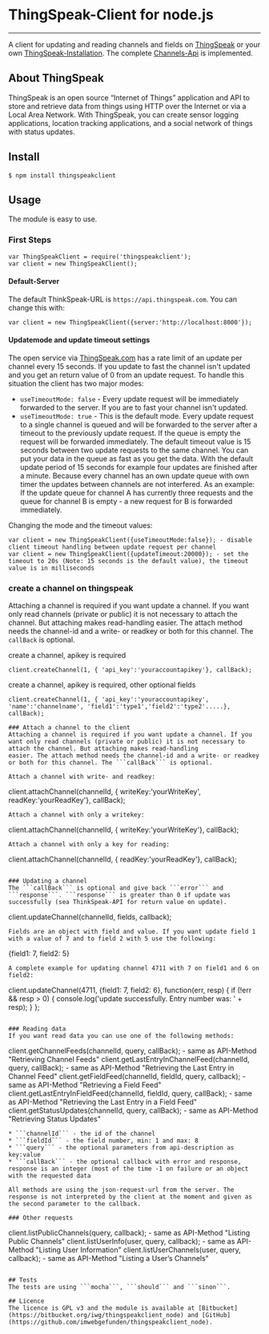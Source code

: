 # ThingSpeak-Client for node.js
---

A client for updating and reading channels and fields on [ThingSpeak](http://www.thingspeak.com) or your own [ThingSpeak-Installation](https://github.com/iobridge/thingspeak).
The complete [Channels-Api](http://community.thingspeak.com/documentation/api/#thingspeak_api) is implemented.

## About ThingSpeak
ThingSpeak is an open source “Internet of Things” application and API to store and retrieve data from things using HTTP over the Internet or via a Local Area Network. With ThingSpeak,
you can create sensor logging applications, location tracking applications, and a social network of things with status updates.

## Install
```
$ npm install thingspeakclient
```

## Usage
The module is easy to use.

### First Steps

```
var ThingSpeakClient = require('thingspeakclient');
var client = new ThingSpeakClient();
```

#### Default-Server
The default ThinkSpeak-URL is ```https://api.thingspeak.com```. You can change this with:

```
var client = new ThingSpeakClient({server:'http://localhost:8000'});
```
#### Updatemode and update timeout settings
The open service via [ThingSpeak.com](http://www.thingspeak.com) has a rate limit of an update per channel every 15 seconds.
If you update to fast the channel isn't updated and you get an return value of 0 from an update request. To handle this situation
the client has two major modes:

* ```useTimeoutMode: false``` - Every update request will be immediately forwarded to the server. If you are to fast your channel isn't updated.
* ```useTimeoutMode: true``` - This is the default mode. Every update request to a single channel is queued and will be forwarded to the server after a timeout to the previously update request.
 If the queue is empty the request will be forwarded immediately. The default timeout value is 15 seconds between two update requests to the same
 channel. You can put your data in the queue as fast as you get the data. With the default update period of 15 seconds for example four updates are finished after a minute.
 Because every channel has an own update queue with own timer the updates between channels are not interfered. As an example: If the update queue for channel A has currently
 three requests and the queue for channel B is empty - a new request for B is forwarded immediately.

Changing the mode and the timeout values:
```
var client = new ThingSpeakClient({useTimeoutMode:false}); - disable client timeout handling between update request per channel
var client = new ThingSpeakClient({updateTimeout:20000}); - set the timeout to 20s (Note: 15 seconds is the default value), the timeout value is in milliseconds
```
### create a channel on thingspeak
Attaching a channel is required if you want update a channel. If you want only read channels (private or public) it is not necessary to attach the channel. But attaching makes read-handling
easier. The attach method needs the channel-id and a write- or readkey or both for this channel. The ```callBack``` is optional.

create a channel, apikey is required
```
client.createChannel(1, { 'api_key':'youraccountapikey'}, callBack);
```
create a channel, apikey is required, other optional fields
```
client.createChannel(1, { 'api_key':'youraccountapikey', 'name':'channelname', 'field1':'type1','field2':'type2'.....}, callBack);
```
```
### Attach a channel to the client
Attaching a channel is required if you want update a channel. If you want only read channels (private or public) it is not necessary to attach the channel. But attaching makes read-handling
easier. The attach method needs the channel-id and a write- or readkey or both for this channel. The ```callBack``` is optional.

Attach a channel with write- and readkey:
```
client.attachChannel(channelId, { writeKey:'yourWriteKey', readKey:'yourReadKey'}, callBack);
```
Attach a channel with only a writekey:
```
client.attachChannel(channelId, { writeKey:'yourWriteKey'}, callBack);
```
Attach a channel with only a key for reading:
```
client.attachChannel(channelId, { readKey:'yourReadKey'}, callBack);
```

### Updating a channel
The ```callBack``` is optional and give back ```error``` and ```response```. ```response``` is greater than 0 if update was successfully (sea ThinkSpeak-API for return value on update).
```
client.updateChannel(channelId, fields, callback);
```
Fields are an object with field and value. If you want update field 1 with a value of 7 and to field 2 with 5 use the following:
```
{field1: 7, field2: 5}
```
A complete example for updating channel 4711 with 7 on field1 and 6 on field2:
```
client.updateChannel(4711, {field1: 7, field2: 6}, function(err, resp) {
    if (!err && resp > 0) {
        console.log('update successfully. Entry number was: ' + resp);
    }
};
```

### Reading data
If you want read data you can use one of the following methods:
```
client.getChannelFeeds(channelId, query, callBack); - same as API-Method "Retrieving Channel Feeds"
client.getLastEntryInChannelFeed(channelId, query, callBack); - same as API-Method "Retrieving the Last Entry in Channel Feed"
client.getFieldFeed(channelId, fieldId, query, callback); - same as API-Method "Retrieving a Field Feed"
client.getLastEntryInFieldFeed(channelId, fieldId, query, callBack); - same as API-Method "Retrieving the Last Entry in a Field Feed"
client.getStatusUpdates(channelId, query, callBack); - same as API-Method "Retrieving Status Updates"
```
* ```channelId``` - the id of the channel
* ```fieldId``` - the field number, min: 1 and max: 8
* ```query``` - the optional parameters from api-description as key:value
* ```callBack``` - the optional callback with error and response, response is an integer (most of the time -1 on failure or an object with the requested data

All methods are using the json-request-url from the server. The response is not interpreted by the client at the moment and given as the second parameter to the callback.

### Other requests
```
client.listPublicChannels(query, callback); - same as API-Method "Listing Public Channels"
client.listUserInfo(user, query, callback); - same as API-Method "Listing User Information"
client.listUserChannels(user, query, callback); - same as API-Method "Listing a User’s Channels"
```

## Tests
The tests are using ```mocha```, ```should``` and ```sinon```.

## Licence
The licence is GPL v3 and the module is available at [Bitbucket](https://bitbucket.org/iwg/thingspeakclient_node) and [GitHub](https://github.com/imwebgefunden/thingspeakclient_node).
